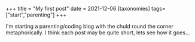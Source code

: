+++
title = "My first post"
date = 2021-12-06
[taxonomies]
tags=["start","parenting"]
+++

I'm starting a parenting/coding blog with the chuld round the corner metaphorically. I think each post may be quite  short, lets see how it goes...
